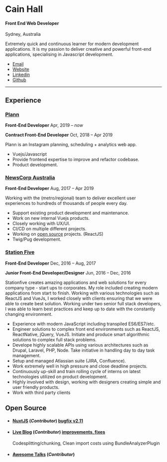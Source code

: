 

# Cain Hall

#### Front End Web Developer

Sydney, Australia

Extremely quick and continuous learner for modern development applications. It is my passion to deliver creative and powerful front-end applications, specialising in Javascript development.

* [Email](mailto:me@cainhall.com.au 'email')
* [Website](http://cainhall.com.au 'website')
* [Linkedin](https://linkedin.com/in/cainhall/ 'linkedin')
* [Github](https://github.com/cain 'github')

---

## Experience

### [Plann](https://www.plannthat.com)

**Front-End Developer**
Apr, 2019 – _now_

**Contract Front-End Developer**
Oct, 2018 – Apr 2019

Plann is an Instagram planning, scheduling + analytics web app.
* Vuejs/Javascript
* Provide frontend expertise to improve and refactor codebase.
* Product development.

### [NewsCorp Australia](https://www.newscorpaustralia.com)

**Front-End Developer**
Aug, 2017 – Apr 2019

Working with the (metro/regional) team to deliver excellent user experiences to hundreds of thousands of people every day.
* Support existing product development and maintenance.
* Work on new internal Vuejs products.
* Closely working with UX/UI.
* CI/CD on multiple different projects.
* Working on [open source](https://github.com/Automattic/liveblog) projects. (ReactJS)
* Twig/Pug development.

### [Station Five](https://www.stationfive.com/)

**Front-End Developer**
Dec, 2016 – Aug, 2017

**Junior Front-End Developer/Designer**
Jun, 2016 – Dec, 2016

Stationfive creates amazing applications and web solutions for every company type - start ups to corporates. My role included creating modern applications from start to finish. Working with various technologies such as ReactJS and VueJs, I worked closely with clients ensuring that we were able to create best solution. Working under two senior full stack developers, I was able to learn best practices and keep up to date with the constantly changing environment.

* Experience with modern JavaScript including transpiled ES6/ES7/etc.
* Engineer solutions to complex front end environments such as ReactJS, ReactNative, jQuery, VueJS.
Initiate and produce smart algorithmic solutions to complex full stack problems.
* Develope highly scalable APIs using various architectures such as Drupal, Laravel, PHP, Node.
Take initiative in handling day to day task management.
* Setup and managed Atlassian suite (JIRA, Confluence).
* Work extremely well in high pressure and close deadline projects.
* Continuously up-skill and train rolling cycle of interns on latest technologies utilized on product development.
* Highly involved with design, working with designers creating simple and user friendly products.
* Work with third party clients


## Open Source

- #### [NuxtJS](https://github.com/nuxt/nuxt.js) (_Contributor_) [bugfix v2.11](https://github.com/nuxt/nuxt.js/releases/tag/v2.11.0)
- #### [Live Blog](https://github.com/Automattic/liveblog) (_Contributor_) [improvements, fixes](https://github.com/Automattic/liveblog/commits?author=cain)

     Codesplitting/chunking, Clean import costs using BundleAnalyzerPlugin
- #### [Awesome Talks](https://github.com/SaraVieira/awesome-talks) (_Contributor_)
